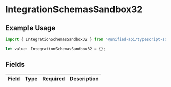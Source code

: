 # IntegrationSchemasSandbox32

## Example Usage

```typescript
import { IntegrationSchemasSandbox32 } from "@unified-api/typescript-sdk/sdk/models/shared";

let value: IntegrationSchemasSandbox32 = {};
```

## Fields

| Field       | Type        | Required    | Description |
| ----------- | ----------- | ----------- | ----------- |